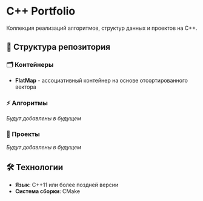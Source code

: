 # C++ Portfolio

Коллекция реализаций алгоритмов, структур данных и проектов на C++.

## 📁 Структура репозитория

### 🗂️ Контейнеры
- **FlatMap** - ассоциативный контейнер на основе отсортированного вектора

### ⚡ Алгоритмы
*Будут добавлены в будущем*

### 🚀 Проекты
*Будут добавлены в будущем*

## 🛠️ Технологии
- **Язык**: C++11 или более поздней версии
- **Система сборки**: CMake
